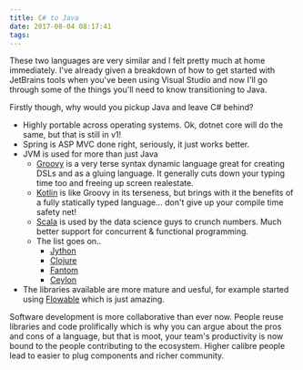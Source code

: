 ```yaml
---
title: C# to Java
date: 2017-08-04 08:17:41
tags:
---
```


These two languages are very similar and I felt pretty much at home immediately. I've already given a breakdown of how to get started with JetBrains tools when you've been using Visual Studio and now I'll go through some of the things you'll need to know transitioning to Java. 

Firstly though, why would you pickup Java and leave C# behind?

* Highly portable across operating systems. Ok, dotnet core will do the same, but that is still in v1!
* Spring is ASP MVC done right, seriously, it just works better.
* JVM is used for more than just Java
  - [Groovy](http://groovy-lang.org/) is a very terse syntax dynamic language great for creating DSLs and as a gluing language. It generally cuts down your typing time too and freeing up screen realestate.
  - [Kotlin](https://kotlinlang.org/) is like Groovy in its terseness, but brings with it the benefits of a fully statically typed language... don't give up your compile time safety net!
  - [Scala](https://www.scala-lang.org/) is used by the data science guys to crunch numbers. Much better support for concurrent & functional programming.
  - The list goes on..
    - [Jython](http://www.jython.org/)
    - [Clojure](https://clojure.org/)
    - [Fantom](http://fantom.org/)
    - [Ceylon](https://ceylon-lang.org/)
* The libraries available are more mature and uesful, for example started using [Flowable](http://www.flowable.org/) which is just amazing.

Software development is more collaborative than ever now. People reuse libraries and code prolifically which is why you can argue about the pros and cons of a language, but that is moot, your team's productivity is now bound to the people contributing to the ecosystem. Higher calibre people lead to easier to plug components and richer community.



